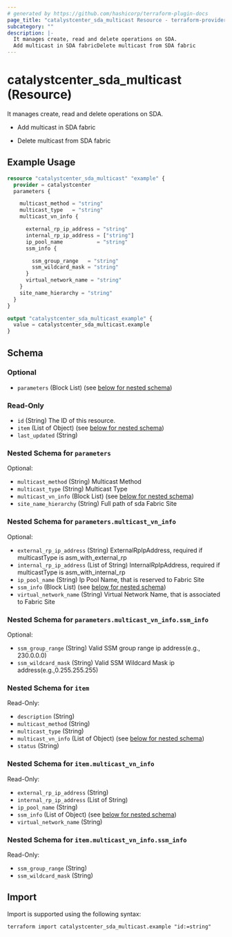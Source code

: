```yaml
---
# generated by https://github.com/hashicorp/terraform-plugin-docs
page_title: "catalystcenter_sda_multicast Resource - terraform-provider-catalystcenter"
subcategory: ""
description: |-
  It manages create, read and delete operations on SDA.
  Add multicast in SDA fabricDelete multicast from SDA fabric
---
```


# catalystcenter_sda_multicast (Resource)

It manages create, read and delete operations on SDA.

- Add multicast in SDA fabric

- Delete multicast from SDA fabric

## Example Usage

```terraform
resource "catalystcenter_sda_multicast" "example" {
  provider = catalystcenter
  parameters {

    multicast_method = "string"
    multicast_type   = "string"
    multicast_vn_info {

      external_rp_ip_address = "string"
      internal_rp_ip_address = ["string"]
      ip_pool_name           = "string"
      ssm_info {

        ssm_group_range   = "string"
        ssm_wildcard_mask = "string"
      }
      virtual_network_name = "string"
    }
    site_name_hierarchy = "string"
  }
}

output "catalystcenter_sda_multicast_example" {
  value = catalystcenter_sda_multicast.example
}
```

<!-- schema generated by tfplugindocs -->
## Schema

### Optional

- `parameters` (Block List) (see [below for nested schema](#nestedblock--parameters))

### Read-Only

- `id` (String) The ID of this resource.
- `item` (List of Object) (see [below for nested schema](#nestedatt--item))
- `last_updated` (String)

<a id="nestedblock--parameters"></a>
### Nested Schema for `parameters`

Optional:

- `multicast_method` (String) Multicast Method
- `multicast_type` (String) Multicast Type
- `multicast_vn_info` (Block List) (see [below for nested schema](#nestedblock--parameters--multicast_vn_info))
- `site_name_hierarchy` (String) Full path of sda Fabric Site

<a id="nestedblock--parameters--multicast_vn_info"></a>
### Nested Schema for `parameters.multicast_vn_info`

Optional:

- `external_rp_ip_address` (String) ExternalRpIpAddress, required if multicastType is asm_with_external_rp
- `internal_rp_ip_address` (List of String) InternalRpIpAddress, required if multicastType is asm_with_internal_rp
- `ip_pool_name` (String) Ip Pool Name, that is reserved to Fabric Site
- `ssm_info` (Block List) (see [below for nested schema](#nestedblock--parameters--multicast_vn_info--ssm_info))
- `virtual_network_name` (String) Virtual Network Name, that is associated to Fabric Site

<a id="nestedblock--parameters--multicast_vn_info--ssm_info"></a>
### Nested Schema for `parameters.multicast_vn_info.ssm_info`

Optional:

- `ssm_group_range` (String) Valid SSM group range ip address(e.g., 230.0.0.0)
- `ssm_wildcard_mask` (String) Valid SSM Wildcard Mask ip address(e.g.,0.255.255.255)




<a id="nestedatt--item"></a>
### Nested Schema for `item`

Read-Only:

- `description` (String)
- `multicast_method` (String)
- `multicast_type` (String)
- `multicast_vn_info` (List of Object) (see [below for nested schema](#nestedobjatt--item--multicast_vn_info))
- `status` (String)

<a id="nestedobjatt--item--multicast_vn_info"></a>
### Nested Schema for `item.multicast_vn_info`

Read-Only:

- `external_rp_ip_address` (String)
- `internal_rp_ip_address` (List of String)
- `ip_pool_name` (String)
- `ssm_info` (List of Object) (see [below for nested schema](#nestedobjatt--item--multicast_vn_info--ssm_info))
- `virtual_network_name` (String)

<a id="nestedobjatt--item--multicast_vn_info--ssm_info"></a>
### Nested Schema for `item.multicast_vn_info.ssm_info`

Read-Only:

- `ssm_group_range` (String)
- `ssm_wildcard_mask` (String)

## Import

Import is supported using the following syntax:

```shell
terraform import catalystcenter_sda_multicast.example "id:=string"
```
